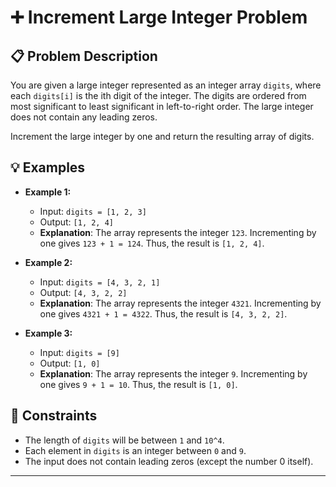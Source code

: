 # ➕ Increment Large Integer Problem

## 📋 Problem Description

You are given a large integer represented as an integer array `digits`, where each `digits[i]` is the ith digit of the integer. The digits are ordered from most significant to least significant in left-to-right order. The large integer does not contain any leading zeros.

Increment the large integer by one and return the resulting array of digits.

## 💡 Examples

- **Example 1:**
    - Input: `digits = [1, 2, 3]`
    - Output: `[1, 2, 4]`
    - **Explanation**: The array represents the integer `123`. Incrementing by one gives `123 + 1 = 124`. Thus, the result is `[1, 2, 4]`.

- **Example 2:**
    - Input: `digits = [4, 3, 2, 1]`
    - Output: `[4, 3, 2, 2]`
    - **Explanation**: The array represents the integer `4321`. Incrementing by one gives `4321 + 1 = 4322`. Thus, the result is `[4, 3, 2, 2]`.

- **Example 3:**
    - Input: `digits = [9]`
    - Output: `[1, 0]`
    - **Explanation**: The array represents the integer `9`. Incrementing by one gives `9 + 1 = 10`. Thus, the result is `[1, 0]`.

## 📜 Constraints

- The length of `digits` will be between `1` and `10^4`.
- Each element in `digits` is an integer between `0` and `9`.
- The input does not contain leading zeros (except the number 0 itself).

---